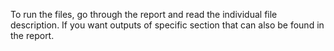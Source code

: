 To run the files, go through the report and read the individual file description. If you want outputs of specific section that can also be found in the report.
